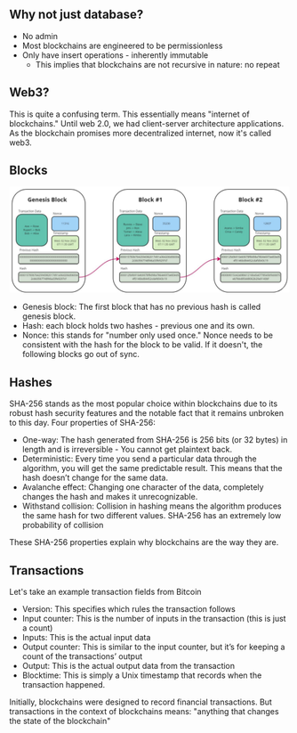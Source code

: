 

## Why not just database?
- No admin
- Most blockchains are engineered to be permissionless
- Only have insert operations - inherently immutable
  - This implies that blockchains are not recursive in nature: no repeat


## Web3? 
This is quite a confusing term. This essentially means "internet of blockchains."
Until web 2.0, we had client-server architecture applications. 
As the blockchain promises more decentralized internet, now it's called web3.


## Blocks
![blocks](images/blocks.png)

- Genesis block: The first block that has no previous hash is called genesis block. 
- Hash: each block holds two hashes - previous one and its own. 
- Nonce: this stands for "number only used once." Nonce needs to be consistent with the hash for the block to be valid. If it doesn't, the following blocks go out of sync.


## Hashes
SHA-256 stands as the most popular choice within blockchains due to its robust hash security features and the notable fact that it remains unbroken to this day. 
Four properties of SHA-256:
- One-way: The hash generated from SHA-256 is 256 bits (or 32 bytes) in length and is irreversible - You cannot get plaintext back.
- Deterministic: Every time you send a particular data through the algorithm, you will get the same predictable result. This means that the hash doesn’t change for the same data.
- Avalanche effect: Changing one character of the data, completely changes the hash and makes it unrecognizable.
- Withstand collision: Collision in hashing means the algorithm produces the same hash for two different values. SHA-256 has an extremely low probability of collision

These SHA-256 properties explain why blockchains are the way they are.


## Transactions 
Let's take an example transaction fields from Bitcoin
- Version: This specifies which rules the transaction follows
- Input counter:  This is the number of inputs in the transaction (this is just a count)
- Inputs: This is the actual input data
- Output counter: This is similar to the input counter, but it’s for keeping a count of the transactions’ output
- Output: This is the actual output data from the transaction
- Blocktime: This is simply a Unix timestamp that records when the transaction happened.

Initially, blockchains were designed to record financial transactions. But transactions in the context of blockchains means:
"anything that changes the state of the blockchain"